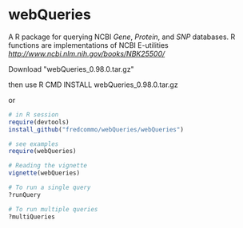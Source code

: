 # webQueries
A R package for querying NCBI *Gene*, *Protein*, and *SNP* databases.
R functions are implementations of NCBI E-utilities *http://www.ncbi.nlm.nih.gov/books/NBK25500/*

Download "webQueries_0.98.0.tar.gz"

then use R CMD INSTALL webQueries_0.98.0.tar.gz

or

```r
# in R session
require(devtools)
install_github("fredcommo/webQueries/webQueries")

# see examples
require(webQueries)

# Reading the vignette
vignette(webQueries)

# To run a single query
?runQuery

# To run multiple queries
?multiQueries
````
